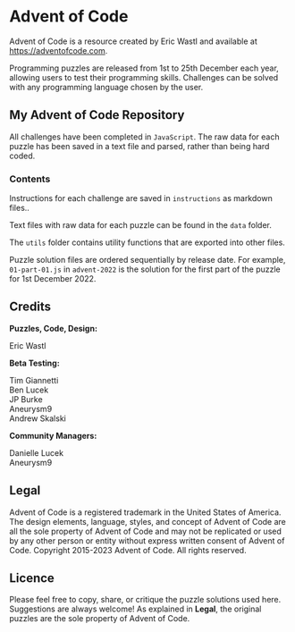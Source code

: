# Advent of Code

Advent of Code is a resource created by Eric Wastl and available at https://adventofcode.com.

Programming puzzles are released from 1st to 25th December each year, allowing users to test their programming skills. Challenges can be solved with any programming language chosen by the user.

## My Advent of Code Repository

All challenges have been completed in ```JavaScript```. The raw data for each puzzle has been saved in a text file and parsed, rather than being hard coded.

### Contents

Instructions for each challenge are saved in ```instructions``` as markdown files..

Text files with raw data for each puzzle can be found in the ```data``` folder.

The ```utils``` folder contains utility functions that are exported into other files.

Puzzle solution files are ordered sequentially by release date. For example, ```01-part-01.js``` in ```advent-2022``` is the solution for the first part of the puzzle for 1st December 2022.

## Credits

**Puzzles, Code, Design:**

Eric Wastl

**Beta Testing:**

Tim Giannetti\
Ben Lucek\
JP Burke\
Aneurysm9\
Andrew Skalski

**Community Managers:**

Danielle Lucek\
Aneurysm9

## Legal

Advent of Code is a registered trademark in the United States of America. The design elements, language, styles, and concept of Advent of Code are all the sole property of Advent of Code and may not be replicated or used by any other person or entity without express written consent of Advent of Code. 
Copyright 2015-2023 Advent of Code. All rights reserved.

## Licence

Please feel free to copy, share, or critique the puzzle solutions used here. Suggestions are always welcome! As explained in **Legal**, the original puzzles are the sole property of Advent of Code.